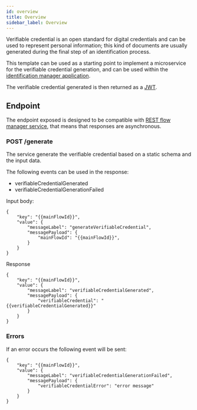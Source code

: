 ```yaml
---
id: overview
title: Overview
sidebar_label: Overview
---
```

Verifiable credential is an open standard for digital credentials and can be used to represent personal information; this kind of documents are usually generated during the final step of an identification process. 

This template can be used as a starting point to implement a microservice for the verifiable credential generation, and can be used within the [identification manager application](../../runtime_suite/identification-manager/overview).

The verifiable credential generated is then returned as a [JWT](https://www.rfc-editor.org/rfc/rfc7519).

## Endpoint
The endpoint exposed is designed to be compatible with [REST flow manager service](../../runtime_suite/flow-manager-service/overview), that means that responses are asynchronous. 

### POST /generate
The service generate the verifiable credential based on a static schema and the input data.

The following events can be used in the response:
- verifiableCredentialGenerated
- verifiableCredentialGenerationFailed

Input body:

```
{
    "key": "{{mainFlowId}}",
    "value": {
        "messageLabel": "generateVerifiableCredential",
        "messagePayload": {
            "mainFlowId": "{{mainFlowId}}",
        }
    }
}
```

Response
```
{
    "key": "{{mainFlowId}}",
    "value": {
        "messageLabel": "verifiableCredentialGenerated",
        "messagePayload": {
            "verifiableCredential": "{{verifiableCredentialGenerated}}"
        }
    }
}
```

### Errors
If an error occurs the following event will be sent:
```
{
    "key": "{{mainFlowId}}",
    "value": {
        "messageLabel": "verifiableCredentialGenerationFailed",
        "messagePayload": {
            "verifiableCredentialError": "error message"
        }
    }
}
```
